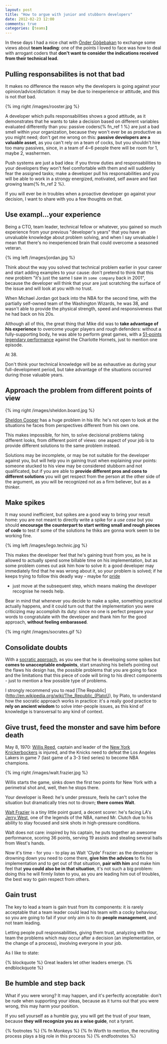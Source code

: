 ```yaml
---
layout: post
title: "How to argue with junior and stubborn developers"
date: 2012-02-23 12:00
comments: true
categories: [teams]
---
```


In these days I had a nice chat with
[Önder Göğebakan](http://www.linkedin.com/in/gogebakan) to exchange
some views about **team leading**: one of the points I loved to face
was how to deal with arrogant coders that **don't want to consider
the indications received from their technical lead**.
<!-- more -->

## Pulling responsabilites is not that bad

It makes no difference the reason why the developers is going against your
opinion/advice/dictation: it may be due to inexperience or attitude, and this
is not *that* bad.

{% img right /images/rooster.jpg %}

A developer which pulls responsabilities shows a good attitude, as it
demonstrates that he wants to take a decision based on different variables
evaluated differently than you: passive coders{% fn_ref 1 %} are just a bad
smell within your organization, because they won't ever be as productive
as you might need; don't get me wrong on this: **passive developers are
a valuable asset**, as you can't rely on a team of cocks, but you
shouldn't hire too many passives, since, in a team of 4~6 people there
will be room for 1, maybe 2, washermen.

Push systems are just a bad idea: if you throw duties and responsabilities
to your developers they won't feel comfortable with them and will suddenly
fear the assigned tasks; make a developer pull his responsabilities and you
will be able to work in a strongy energized, motivated, self aware and
fast growing team{% fn_ref 2 %}.

If you will ever be in troubles when a proactive developer go against
your decision, I want to share with you a few thoughts on that.

## Use exampl...your experience

Being a CTO, team leader, technical fellow or whatever, you gained
so much experience from your previous "developer's years" that you have
an unvaluable knowledge about problem solving, and when I say
unvaluable I mean that there's no inexperienced brain that could
overcome a seasoned veteran.

{% img left /images/jordan.jpg %}

Think about the way you solved that technical problem earlier in your
career and start adding examples to your cause: don't pretend to
think that this new problem "it's just the same I saw in `some company`
back in 2001", because the developer will think that your are
just scratching the surface of the issue and will look at you
with no trust.

When Michael Jordan got back into the NBA for the second time,
with the partially self-owned team of the Washington Wizards,
he was 38, and wasn't able to provide the physical strength,
speed and responsiveness that he had back on his 20s.

Although all of this, the great thing that Mike did was to **take
advantage of his experience** to overcome youger players and
rough defenders: without a fully-supporting body, he was able to
perform great games, with a
[51-points legendary performance](http://www.basketball-reference.com/boxscores/200112290WAS.html)
against the Charlotte Hornets, just to mention one episode.

At 38.

Don't think your technical knowledge will be as exhaustive as
during your full-development period, but take advantage of the
situations occurred during those valuable years.

## Approach the problem from different points of view

{% img right /images/sheldon.board.jpg %}

[Sheldon Cooper](http://en.wikipedia.org/wiki/Sheldon_Cooper)
has a huge problem in his life: he's not open to
look at the situations he faces from perspectives different
from his own one.

This makes impossible, for him, to solve decisional problems
taking different looks, from different point of views: one
aspect of your job is to provide different solutions to the
same problem instead.

Solutions may be incomplete, or may be not suitable for the
developer against you, but will help you in gaining trust when
explaining your points: someone stucked to his view may be
considered stubborn and not qualificated, but if you are able
to **provide different pros and cons to different solutions**
you will get respect from the person at the other side of
the argument, as you will be recognized not as a firm
believer, but as a thinker. 

## Make spikes

It may sound inefficient, but spikes are a good way to bring your
result home: you are not meant to directly write a spike for a
*use case* but you should **encourage the counterpart to start
writing small and rough pieces of code** to test if some of the
solutions he thiks are gonna work seem to be working fine.

{% img left /images/lego.technic.jpg %}

This makes the developer feel that he's  gaining trust from you,
as he is allowed to actually spend some billable time on his
implementation, but as some problem comes out ask him how to
solve it: a good developer may immediately find that he was wrong
about it, so your problem is solved; if he keeps trying to follow
this deadly way - maybe for [pride](http://c2.com/cgi/wiki?CowboyCoder)
- just move at the subsequent step, which means making the
developer recognise he needs help.

Bear in mind that whenever you decide to make a spike, something
practical actually happens, and it could turn out that the
implementation you were criticizing may accomplish its duty:
since no one is perfect prepare your words to congratulate with
the developer and thank him for the good approach, **without
feeling embarassed**. 

{% img right /images/socrates.gif %}

## Consolidate doubts

With a [socratic approach](http://en.wikipedia.org/wiki/Socratic_method),
as you see that he is developing some spikes but **comes to
unacceptable endpoints**, start smashing his beliefs pointing
out the flaws his design has, the possible problems that you are
going to face and the limitations that this piece of code will
bring to his direct components - just to mention a few possible
type of problems.

I strongly recommend you to read
[The Republic](http://en.wikipedia.org/wiki/The_Republic_(Plato\)),
by Plato, to understand how the socratic approach works in
practice: it's a really good practice to **rely on ancient wisdom**
to solve inter-people issues, as this kind of knowledge is
transversal to any kind of context.

## Give trust, feed the monster and save him before death

May 8, 1970: [Willis Reed](http://en.wikipedia.org/wiki/Willis_Reed),
captain and leader of the
[New York Knickerbockers](http://www.nba.com/knicks/) is
injured, and the Knicks need to defeat the Los Angeles Lakers
in game 7 (last game of a 3-3 tied series) to become NBA champions.

{% img right /images/walt.frazier.jpg %}

Willis starts the game, sinks down the first two points for New York
with a perimetral shot and, well, then he stops there.

Your developer is Reed: he's under pressure, feels he can't solve
the situation but dramatically tries not to drown; **there comes Walt**.

[Walt Frazier](http://en.wikipedia.org/wiki/Walt_Frazier) is a
tiny little point guard, a decent scorer: he's facing
LA's [Jerry West](http://en.wikipedia.org/wiki/Jerry_West), one of the
legends of the NBA, named Mr. Clutch due to his ability to stay
focused and sink shots in high-pressure conditions.

Walt does not care: inspired by his captain, he puts together an awesome
performance, scoring 36 points, serving 19 assists and stealing several
balls from West's hands.

Now it's time - for you - to play as Walt 'Clyde' Frazier: as the developer
is drowning down you need to come there, **give him the advices** to fix his
implementation and to get out of that situation, **pair with him** and make
him feel that **you could also be in that situation**, it's not such a big
problem: doing this he will firmly listen to you, as you are leading
him out of troubles, the best way to gain respect from others.

## Gain trust

The key to lead a team is gain trust from its components: it is rarely acceptable
that a team leader could lead his team with a cocky behaviour, so you are
going to fail if your only aim is to do **people management**, and not team
leading.

Letting people pull responsabilities, giving them trust, analyzing with the
team the problems which may occur after a decision (an implementation, or
the change of a process), involving everyone in your job.

As I like to state:

{% blockquote %}
  Great leaders let other leaders emerge.
{% endblockquote %}

## Be humble and step back

What if you were wrong? It may happen, and it's perfectly acceptable:
don't be rude when supporting your ideas, because as it turns out
that you were wrong, this may harm your position.

If you sell yourself as a humble guy, you will get the trust of your
team, because **they will recognize you as a wise guide**, not a tyrant.

{% footnotes %}
  {% fn Monkeys %}
  {% fn Worth to mention, the recruiting process plays a big role in this process %}
{% endfootnotes %}